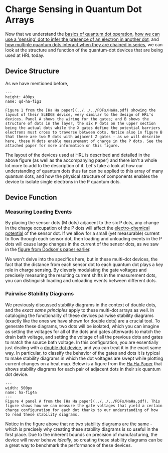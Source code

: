 # Charge Sensing in Quantum Dot Arrays

Now that we understand the [basics of quantum dot operation](../1-load-unload/loading-and-unloading-single-dot.ipynb), [how we can use a 'sensing' dot to infer the presence of an electron in another dot](../2-sensing-dot/sensing-dot.ipynb), and [how multiple quantum dots interact when they are chained in series](../3-double-dot/double-dot.ipynb), we can look at the structure and function of the quantum-dot devices that are being used at HRL today.

## Device Structure

As we have mentioned before, 
```{figure} ./HA-fig1.png
---
height: 400px
name: qd-ha-fig1
---
Figure 1 from the [Ha Ha paper](../../../PDFs/HaHa.pdf) showing the layout of their SLEDGE device, very similar to the design of HRL's devices. Panel A shows the wiring for the gates; and B shows the structure of dots in the layer, the six P dots on the upper section being the actual dots while the X gates define the potential barriers electrons must cross to traverse between dots. Notice also in figure B that there are two M dots with adjacent Z gates - as we will describe here, these M dots enable measurement of charge in the P dots. See the attached paper for more information on this figure.
```

The layout of the devices used at HRL is described and detailed in the above figure (as well as the accompanying paper) and there isn't a whole lot more to add to the description of it. Let's take a look at how our understanding of quantum dots thus far can be applied to this array of many quantum dots, and how the physical structure of components enables the device to isolate single electrons in the P quantum dots.

## Device Function

### Measuring Loading Events

By placing the sensor dots (M dots) adjacent to the six P dots, any change in the charge occupation of the P dots will affect the [electro-chemical potential](gls:chempot-fermi-e) of the sensor dot. If we allow for a small (yet measurable) current to flow through each sensor dot, then loading and unloading events in the P dots will cause large changes in the current of the sensor dots, as we saw in the [figure from Dodson's paper earlier](dodson2-6).

We won't delve into the specifics here, but in these multi-dot devices, the fact that the distance from each sensor dot to each quantum dot plays a key role in charge sensing. By cleverly modulating the gate voltages and precisely measuring the resulting current shifts in the measurement dots, you can distinguish loading and unloading events between different dots.

### Pairwise Stability Diagrams

We previously discussed stability diagrams in the context of double dots, and the _exact same principles_ apply to these multi-dot arrays as well. In cataloging the functionality of these devices pairwise stability diagrams (exactly like the ones we have shown for double dots) are a crucial tool. To generate these diagrams, two dots will be isolated, which you can imagine as setting the voltages for all of the dots and gates afterwards to match the drain bath voltage, and setting the voltage of all the previous dots and gates to match the source bath voltage. In this configuration, you are essentially just dealing with a [double dot device](../3-double-dot/double-dot.ipynb), and you can treat it in the exact same way. In particular, to classify the behavior of the gates and dots it is typical to make stability diagrams in which the dot voltages are swept while plotting current changes on a heat map. Below is a figure from the [Ha Ha Paper](../../../PDFs/HaHa.pdf) that shows stability diagrams for each pair of adjacent dots in their six quantum dot device.

```{figure} ./HA-fig4a.png
---
width: 500px
name: ha-fig4a
---
Figure 4 panel A from the [Ha Ha paper](../../../PDFs/HaHa.pdf). This figure shows how we can measure the gate voltages that yield a certain charge configuration for each dot thanks to our understanding of how to read these stability diagrams.
```

Notice in the figure above that no two stability diagrams are the same - which is precisely why creating these stability diagrams is so useful in the first place. Due to the inherent bounds on precision of manufacturing, the device will never behave _ideally_, so creating these stability diagrams can be a great way to benchmark the performance of these devices.
